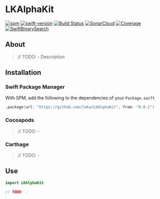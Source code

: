 # LKAlphaKit

[![spm](https://img.shields.io/badge/spm-v0.0.1-blue.svg)](https://github.com/apple/swift-package-manager)
[![swift-version](https://img.shields.io/badge/Swift-4.2-orange.svg?style=flat)](swift.org)
[![Build Status](https://travis-ci.org/leka/LKAlphaKit.svg)](https://travis-ci.org/leka/LKAlphaKit)
[![SonarCloud](https://sonarcloud.io/api/project_badges/measure?project=leka-LKAlphaKit&metric=alert_status)](https://sonarcloud.io/dashboard?id=leka-LKAlphaKit)
[![Coverage](https://sonarcloud.io/api/project_badges/measure?project=leka-LKAlphaKit&metric=coverage)](https://sonarcloud.io/dashboard?id=leka-LKAlphaKit)
[![SwiftBinarySearch](https://img.shields.io/badge/license-Apache--2.0-lightgrey.svg)](https://github.com/leka/LKAlphaKit/blob/master/LICENSE)

## About

> // TODO: - Description

## Installation

### Swift Package Manager

With SPM, add the following to the dependencies of your `Package.swift`

```swift
.package(url: "https://github.com/leka/LKAlphaKit", from: "0.0.1")
```

### Cocoapods

> // TODO: - 

### Carthage

> // TODO: - 

## Use

```swift
import LKAlphaKit

// TODO: - 
```

